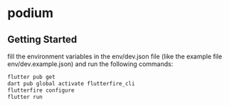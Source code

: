# podium

## Getting Started

fill the environment variables in the env/dev.json file (like the example file env/dev.example.json) and run the following commands:

```bash
flutter pub get
dart pub global activate flutterfire_cli
flutterfire configure
flutter run
```
